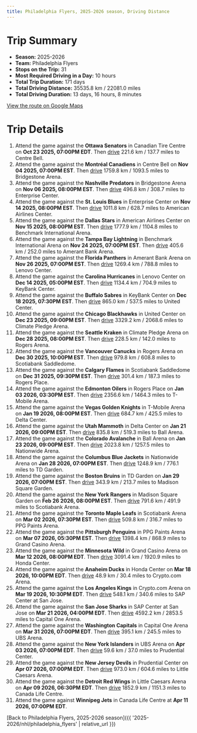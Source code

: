 ```yaml
---
title: Philadelphia Flyers, 2025-2026 season, Driving Distance
---
```


# Trip Summary
- **Season:** 2025-2026
- **Team:** Philadelphia Flyers
- **Stops on the Trip:** 31
- **Most Required Driving in a Day:** 10 hours
- **Total Trip Duration:** 171 days
- **Total Driving Distance:** 35535.8 km / 22081.0 miles
- **Total Driving Duration:** 13 days, 16 hours, 8 minutes

[View the route on Google Maps](https://www.google.com/maps/dir/Canadian+Tire+Centre+Ottawa/Centre+Bell+Montréal/Bridgestone+Arena+Nashville/Enterprise+Center+St.+Louis/American+Airlines+Center+Dallas/Benchmark+International+Arena+Tampa+Bay/Amerant+Bank+Arena+Florida/Lenovo+Center+Carolina/KeyBank+Center+Buffalo/United+Center+Chicago/Climate+Pledge+Arena+Seattle/Rogers+Arena+Vancouver/Scotiabank+Saddledome+Calgary/Rogers+Place+Edmonton/T-Mobile+Arena+Vegas/Delta+Center+Utah/Ball+Arena+Colorado/Nationwide+Arena+Columbus/TD+Garden+Boston/Madison+Square+Garden+New+York/Scotiabank+Arena+Toronto/PPG+Paints+Arena+Pittsburgh/Grand+Casino+Arena+Minnesota/Honda+Center+Anaheim/Crypto.com+Arena+Los+Angeles/SAP+Center+at+San+Jose+San+Jose/Capital+One+Arena+Washington/UBS+Arena+New+York/Prudential+Center+New+Jersey/Little+Caesars+Arena+Detroit/Canada+Life+Centre+Winnipeg)

# Trip Details
1. Attend the game against the **Ottawa Senators** in Canadian Tire Centre on **Oct 23 2025, 07:00PM EDT**. Then [drive](https://www.google.com/maps/dir/Canadian+Tire+Centre+Ottawa/Centre+Bell+Montréal) 221.6 km / 137.7 miles to Centre Bell.
2. Attend the game against the **Montréal Canadiens** in Centre Bell on **Nov 04 2025, 07:00PM EST**. Then [drive](https://www.google.com/maps/dir/Centre+Bell+Montréal/Bridgestone+Arena+Nashville) 1759.8 km / 1093.5 miles to Bridgestone Arena.
3. Attend the game against the **Nashville Predators** in Bridgestone Arena on **Nov 06 2025, 08:00PM EST**. Then [drive](https://www.google.com/maps/dir/Bridgestone+Arena+Nashville/Enterprise+Center+St.+Louis) 496.8 km / 308.7 miles to Enterprise Center.
4. Attend the game against the **St. Louis Blues** in Enterprise Center on **Nov 14 2025, 08:00PM EST**. Then [drive](https://www.google.com/maps/dir/Enterprise+Center+St.+Louis/American+Airlines+Center+Dallas) 1011.8 km / 628.7 miles to American Airlines Center.
5. Attend the game against the **Dallas Stars** in American Airlines Center on **Nov 15 2025, 08:00PM EST**. Then [drive](https://www.google.com/maps/dir/American+Airlines+Center+Dallas/Benchmark+International+Arena+Tampa+Bay) 1777.9 km / 1104.8 miles to Benchmark International Arena.
6. Attend the game against the **Tampa Bay Lightning** in Benchmark International Arena on **Nov 24 2025, 07:00PM EST**. Then [drive](https://www.google.com/maps/dir/Benchmark+International+Arena+Tampa+Bay/Amerant+Bank+Arena+Florida) 405.6 km / 252.0 miles to Amerant Bank Arena.
7. Attend the game against the **Florida Panthers** in Amerant Bank Arena on **Nov 26 2025, 07:00PM EST**. Then [drive](https://www.google.com/maps/dir/Amerant+Bank+Arena+Florida/Lenovo+Center+Carolina) 1269.4 km / 788.8 miles to Lenovo Center.
8. Attend the game against the **Carolina Hurricanes** in Lenovo Center on **Dec 14 2025, 05:00PM EST**. Then [drive](https://www.google.com/maps/dir/Lenovo+Center+Carolina/KeyBank+Center+Buffalo) 1134.4 km / 704.9 miles to KeyBank Center.
9. Attend the game against the **Buffalo Sabres** in KeyBank Center on **Dec 18 2025, 07:30PM EST**. Then [drive](https://www.google.com/maps/dir/KeyBank+Center+Buffalo/United+Center+Chicago) 865.0 km / 537.5 miles to United Center.
10. Attend the game against the **Chicago Blackhawks** in United Center on **Dec 23 2025, 09:00PM EST**. Then [drive](https://www.google.com/maps/dir/United+Center+Chicago/Climate+Pledge+Arena+Seattle) 3329.2 km / 2068.6 miles to Climate Pledge Arena.
11. Attend the game against the **Seattle Kraken** in Climate Pledge Arena on **Dec 28 2025, 08:00PM EST**. Then [drive](https://www.google.com/maps/dir/Climate+Pledge+Arena+Seattle/Rogers+Arena+Vancouver) 228.5 km / 142.0 miles to Rogers Arena.
12. Attend the game against the **Vancouver Canucks** in Rogers Arena on **Dec 30 2025, 10:00PM EST**. Then [drive](https://www.google.com/maps/dir/Rogers+Arena+Vancouver/Scotiabank+Saddledome+Calgary) 979.8 km / 608.8 miles to Scotiabank Saddledome.
13. Attend the game against the **Calgary Flames** in Scotiabank Saddledome on **Dec 31 2025, 09:30PM EST**. Then [drive](https://www.google.com/maps/dir/Scotiabank+Saddledome+Calgary/Rogers+Place+Edmonton) 301.4 km / 187.3 miles to Rogers Place.
14. Attend the game against the **Edmonton Oilers** in Rogers Place on **Jan 03 2026, 03:30PM EST**. Then [drive](https://www.google.com/maps/dir/Rogers+Place+Edmonton/T-Mobile+Arena+Vegas) 2356.6 km / 1464.3 miles to T-Mobile Arena.
15. Attend the game against the **Vegas Golden Knights** in T-Mobile Arena on **Jan 19 2026, 08:00PM EST**. Then [drive](https://www.google.com/maps/dir/T-Mobile+Arena+Vegas/Delta+Center+Utah) 684.7 km / 425.5 miles to Delta Center.
16. Attend the game against the **Utah Mammoth** in Delta Center on **Jan 21 2026, 09:00PM EST**. Then [drive](https://www.google.com/maps/dir/Delta+Center+Utah/Ball+Arena+Colorado) 835.8 km / 519.3 miles to Ball Arena.
17. Attend the game against the **Colorado Avalanche** in Ball Arena on **Jan 23 2026, 09:00PM EST**. Then [drive](https://www.google.com/maps/dir/Ball+Arena+Colorado/Nationwide+Arena+Columbus) 2023.8 km / 1257.5 miles to Nationwide Arena.
18. Attend the game against the **Columbus Blue Jackets** in Nationwide Arena on **Jan 28 2026, 07:00PM EST**. Then [drive](https://www.google.com/maps/dir/Nationwide+Arena+Columbus/TD+Garden+Boston) 1248.9 km / 776.1 miles to TD Garden.
19. Attend the game against the **Boston Bruins** in TD Garden on **Jan 29 2026, 07:00PM EST**. Then [drive](https://www.google.com/maps/dir/TD+Garden+Boston/Madison+Square+Garden+New+York) 343.9 km / 213.7 miles to Madison Square Garden.
20. Attend the game against the **New York Rangers** in Madison Square Garden on **Feb 26 2026, 08:00PM EST**. Then [drive](https://www.google.com/maps/dir/Madison+Square+Garden+New+York/Scotiabank+Arena+Toronto) 791.6 km / 491.9 miles to Scotiabank Arena.
21. Attend the game against the **Toronto Maple Leafs** in Scotiabank Arena on **Mar 02 2026, 07:30PM EST**. Then [drive](https://www.google.com/maps/dir/Scotiabank+Arena+Toronto/PPG+Paints+Arena+Pittsburgh) 509.8 km / 316.7 miles to PPG Paints Arena.
22. Attend the game against the **Pittsburgh Penguins** in PPG Paints Arena on **Mar 07 2026, 05:30PM EST**. Then [drive](https://www.google.com/maps/dir/PPG+Paints+Arena+Pittsburgh/Grand+Casino+Arena+Minnesota) 1398.4 km / 868.9 miles to Grand Casino Arena.
23. Attend the game against the **Minnesota Wild** in Grand Casino Arena on **Mar 12 2026, 08:00PM EDT**. Then [drive](https://www.google.com/maps/dir/Grand+Casino+Arena+Minnesota/Honda+Center+Anaheim) 3091.4 km / 1920.9 miles to Honda Center.
24. Attend the game against the **Anaheim Ducks** in Honda Center on **Mar 18 2026, 10:00PM EDT**. Then [drive](https://www.google.com/maps/dir/Honda+Center+Anaheim/Crypto.com+Arena+Los+Angeles) 48.9 km / 30.4 miles to Crypto.com Arena.
25. Attend the game against the **Los Angeles Kings** in Crypto.com Arena on **Mar 19 2026, 10:30PM EDT**. Then [drive](https://www.google.com/maps/dir/Crypto.com+Arena+Los+Angeles/SAP+Center+at+San+Jose+San+Jose) 548.1 km / 340.6 miles to SAP Center at San Jose.
26. Attend the game against the **San Jose Sharks** in SAP Center at San Jose on **Mar 21 2026, 04:00PM EDT**. Then [drive](https://www.google.com/maps/dir/SAP+Center+at+San+Jose+San+Jose/Capital+One+Arena+Washington) 4592.2 km / 2853.5 miles to Capital One Arena.
27. Attend the game against the **Washington Capitals** in Capital One Arena on **Mar 31 2026, 07:00PM EDT**. Then [drive](https://www.google.com/maps/dir/Capital+One+Arena+Washington/UBS+Arena+New+York) 395.1 km / 245.5 miles to UBS Arena.
28. Attend the game against the **New York Islanders** in UBS Arena on **Apr 03 2026, 07:00PM EDT**. Then [drive](https://www.google.com/maps/dir/UBS+Arena+New+York/Prudential+Center+New+Jersey) 59.6 km / 37.0 miles to Prudential Center.
29. Attend the game against the **New Jersey Devils** in Prudential Center on **Apr 07 2026, 07:00PM EDT**. Then [drive](https://www.google.com/maps/dir/Prudential+Center+New+Jersey/Little+Caesars+Arena+Detroit) 973.0 km / 604.6 miles to Little Caesars Arena.
30. Attend the game against the **Detroit Red Wings** in Little Caesars Arena on **Apr 09 2026, 06:30PM EDT**. Then [drive](https://www.google.com/maps/dir/Little+Caesars+Arena+Detroit/Canada+Life+Centre+Winnipeg) 1852.9 km / 1151.3 miles to Canada Life Centre.
31. Attend the game against **Winnipeg Jets** in Canada Life Centre at **Apr 11 2026, 07:00PM EDT**.

[Back to Philadelphia Flyers, 2025-2026 season]({{ '2025-2026/nhl/philadelphia_flyers' | relative_url }})

